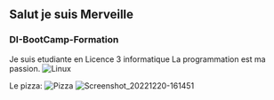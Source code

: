 ## Salut je suis Merveille 

### DI-BootCamp-Formation

Je suis etudiante en Licence 3 informatique
La programmation est ma passion.
![Linux](https://user-images.githubusercontent.com/121047234/208939319-4cfd257b-7ec8-49d3-8643-26d75c184dd0.jpg)

Le pizza:
![Pizza](https://user-images.githubusercontent.com/121047234/208940041-c73599fe-8e84-4a25-a72f-9f3202cb85f1.jpg)
![Screenshot_20221220-161451](https://user-images.githubusercontent.com/121047234/208940989-1460e42b-567c-4b1e-a818-763bcd653d15.jpg)
